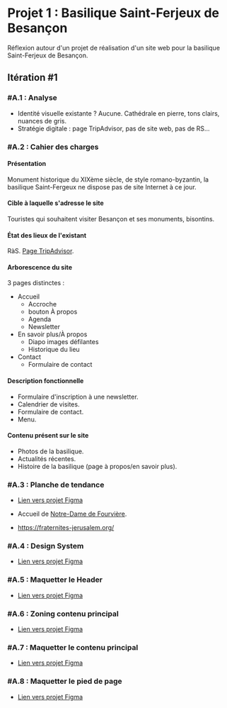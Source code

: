 # Projet 1 : Basilique Saint-Ferjeux de Besançon
Réflexion autour d'un projet de réalisation d'un site web pour la basilique Saint-Ferjeux de Besançon.

## Itération #1
### #A.1 : Analyse
* Identité visuelle existante ? Aucune. Cathédrale en pierre, tons clairs, nuances de gris.
* Stratégie digitale : page TripAdvisor, pas de site web, pas de RS…

### #A.2 : Cahier des charges
#### Présentation
Monument historique du XIXème siècle, de style romano-byzantin, la basilique Saint-Fergeux ne dispose pas de site Internet à ce jour.

#### Cible à laquelle s'adresse le site
Touristes qui souhaitent visiter Besançon et ses monuments, bisontins.

#### État des lieux de l'existant
RàS. [Page TripAdvisor](https://www.tripadvisor.fr/Attraction_Review-g187143-d8608766-Reviews-Basilique_Saint_Ferjeux-Besancon_Doubs_Bourgogne_Franche_Comte.html).

#### Arborescence du site
3 pages distinctes :
* Accueil
  * Accroche
  * bouton À propos
  * Agenda
  * Newsletter
* En savoir plus/À propos
  * Diapo images défilantes
  * Historique du lieu
* Contact
  * Formulaire de contact

#### Description fonctionnelle
* Formulaire d'inscription à une newsletter.
* Calendrier de visites.
* Formulaire de contact.
* Menu.

#### Contenu présent sur le site
* Photos de la basilique.
* Actualités récentes.
* Histoire de la basilique (page à propos/en savoir plus).

### #A.3 : Planche de tendance
* [Lien vers projet Figma](https://www.figma.com/file/xP2a6tBXY3XdHG6TwofANX/Basilique-Saint-Ferjeux)

* Accueil de [Notre-Dame de Fourvière](https://www.fourviere.org/fr/).
* https://fraternites-jerusalem.org/

### #A.4 : Design System
* [Lien vers projet Figma](https://www.figma.com/file/xP2a6tBXY3XdHG6TwofANX/Basilique-Saint-Ferjeux?node-id=58%3A24)

### #A.5 : Maquetter le Header
* [Lien vers projet Figma](https://www.figma.com/file/xP2a6tBXY3XdHG6TwofANX/Basilique-Saint-Ferjeux?node-id=87%3A30)

### #A.6 : Zoning contenu principal
* [Lien vers projet Figma](https://www.figma.com/file/xP2a6tBXY3XdHG6TwofANX/Basilique-Saint-Ferjeux?node-id=111%3A29)

### #A.7 : Maquetter le contenu principal
* [Lien vers projet Figma](https://www.figma.com/file/xP2a6tBXY3XdHG6TwofANX/Basilique-Saint-Ferjeux?node-id=127%3A109)

### #A.8 : Maquetter le pied de page
* [Lien vers projet Figma](https://www.figma.com/file/xP2a6tBXY3XdHG6TwofANX/Basilique-Saint-Ferjeux?node-id=212%3A24)
